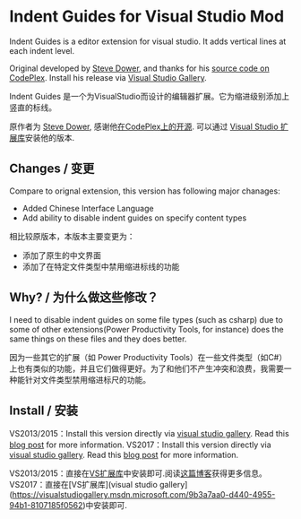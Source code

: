 # Indent Guides for Visual Studio Mod

Indent Guides is a editor extension for visual studio. It adds vertical lines at each indent level.

Original developed by [Steve Dower], and thanks for his [source code on CodePlex](http://indentguide.codeplex.com/).
Install his release via [Visual Studio Gallery](https://visualstudiogallery.msdn.microsoft.com/e792686d-542b-474a-8c55-630980e72c30).

Indent Guides 是一个为VisualStudio而设计的编辑器扩展。它为缩进级别添加上竖直的标线。

原作者为 [Steve Dower], 感谢他[在CodePlex上的开源](http://indentguide.codeplex.com/).
可以通过 [Visual Studio 扩展库](https://visualstudiogallery.msdn.microsoft.com/e792686d-542b-474a-8c55-630980e72c30)安装他的版本.

## Changes / 变更

Compare to orignal extension, this version has following major chanages:

* Added Chinese Interface Language
* Add ability to disable indent guides on specify content types

相比较原版本，本版本主要变更为：

* 添加了原生的中文界面
* 添加了在特定文件类型中禁用缩进标线的功能

## Why? / 为什么做这些修改？

I need to disable indent guides on some file types (such as csharp) due to some of other extensions(Power Productivity Tools, for instance) does the same things on these files and they does better.

因为一些其它的扩展（如 Power Productivity Tools）在一些文件类型（如C#）上也有类似的功能，并且它们做得更好。为了和他们不产生冲突和浪费，我需要一种能针对文件类型禁用缩进标尺的功能。

## Install / 安装

VS2013/2015：Install this version directly via [visual studio gallery](https://visualstudiogallery.msdn.microsoft.com/f6391b7c-0858-4e0f-bf9c-f7a70da71b4b).
Read this [blog post](http://blog.fishlee.net/2015/08/25/release_vsext_indent_guides_chs/) for more information.
VS2017：Install this version directly via [visual studio gallery](https://visualstudiogallery.msdn.microsoft.com/9b3a7aa0-d440-4955-94b1-8107185f0562?redir=0).
Read this [blog post](http://blog.fishlee.net/2015/08/25/release_vsext_indent_guides_chs/) for more information.

VS2013/2015：直接在[VS扩展库](https://visualstudiogallery.msdn.microsoft.com/f6391b7c-0858-4e0f-bf9c-f7a70da71b4b)中安装即可.阅读[这篇博客](http://blog.fishlee.net/2015/08/25/release_vsext_indent_guides_chs/)获得更多信息。
VS2017：直接在[VS扩展库](visual studio gallery](https://visualstudiogallery.msdn.microsoft.com/9b3a7aa0-d440-4955-94b1-8107185f0562)中安装即可.


[Steve Dower]: https://visualstudiogallery.msdn.microsoft.com/site/search?f%5B0%5D.Type=User&f%5B0%5D.Value=Zooba